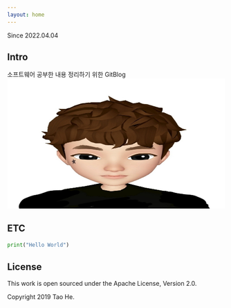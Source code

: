 ```yaml
---
layout: home
---
```


Since 2022.04.04

## Intro

소프트웨어 공부한 내용 정리하기 위한 GitBlog<br>
<img src="gitbook/images/profile.jpg" width="550" height="300">
## ETC

```python
print("Hello World")
```


## License

This work is open sourced under the Apache License, Version 2.0.

Copyright 2019 Tao He.

[1]: https://pages.github.com
[2]: https://pages.github.com/themes
[3]: https://github.com/sighingnow/jekyll-gitbook/fork
[4]: https://github.com/allejo/jekyll-toc
[5]: https://github.com/gitbook-plugins/gitbook-plugin-search-pro
[6]: https://github.com/rouge-ruby/rouge/tree/master/lib/rouge/themes

